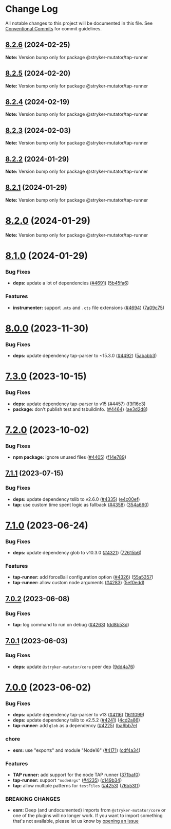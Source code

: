 # Change Log

All notable changes to this project will be documented in this file.
See [Conventional Commits](https://conventionalcommits.org) for commit guidelines.

## [8.2.6](https://github.com/stryker-mutator/stryker-js/compare/v8.2.5...v8.2.6) (2024-02-25)

**Note:** Version bump only for package @stryker-mutator/tap-runner

## [8.2.5](https://github.com/stryker-mutator/stryker-js/compare/v8.2.4...v8.2.5) (2024-02-20)

**Note:** Version bump only for package @stryker-mutator/tap-runner

## [8.2.4](https://github.com/stryker-mutator/stryker-js/compare/v8.2.3...v8.2.4) (2024-02-19)

**Note:** Version bump only for package @stryker-mutator/tap-runner

## [8.2.3](https://github.com/stryker-mutator/stryker-js/compare/v8.2.2...v8.2.3) (2024-02-03)

**Note:** Version bump only for package @stryker-mutator/tap-runner

## [8.2.2](https://github.com/stryker-mutator/stryker-js/compare/v8.2.1...v8.2.2) (2024-01-29)

**Note:** Version bump only for package @stryker-mutator/tap-runner

## [8.2.1](https://github.com/stryker-mutator/stryker-js/compare/v8.2.0...v8.2.1) (2024-01-29)

**Note:** Version bump only for package @stryker-mutator/tap-runner

# [8.2.0](https://github.com/stryker-mutator/stryker-js/compare/v8.1.0...v8.2.0) (2024-01-29)

**Note:** Version bump only for package @stryker-mutator/tap-runner

# [8.1.0](https://github.com/stryker-mutator/stryker-js/compare/v8.0.0...v8.1.0) (2024-01-29)

### Bug Fixes

- **deps:** update a lot of dependencies ([#4691](https://github.com/stryker-mutator/stryker-js/issues/4691)) ([5b45fa6](https://github.com/stryker-mutator/stryker-js/commit/5b45fa6fb318393378e8dc17ce43fc5e071ddce7))

### Features

- **instrumenter:** support `.mts` and `.cts` file extensions ([#4694](https://github.com/stryker-mutator/stryker-js/issues/4694)) ([7a09c75](https://github.com/stryker-mutator/stryker-js/commit/7a09c75bfda0bd2c3f26346e2c6d538e7942cc97))

# [8.0.0](https://github.com/stryker-mutator/stryker-js/compare/v7.3.0...v8.0.0) (2023-11-30)

### Bug Fixes

- **deps:** update dependency tap-parser to ~15.3.0 ([#4492](https://github.com/stryker-mutator/stryker-js/issues/4492)) ([5ababb3](https://github.com/stryker-mutator/stryker-js/commit/5ababb3dc68eff28d38ff09c3d46cd10453a3dff))

# [7.3.0](https://github.com/stryker-mutator/stryker-js/compare/v7.2.0...v7.3.0) (2023-10-15)

### Bug Fixes

- **deps:** update dependency tap-parser to v15 ([#4457](https://github.com/stryker-mutator/stryker-js/issues/4457)) ([f3f16c3](https://github.com/stryker-mutator/stryker-js/commit/f3f16c3848f37e87a8bdbfe23a8af7acdd016253))
- **package:** don't publish test and tsbuildinfo. ([#4464](https://github.com/stryker-mutator/stryker-js/issues/4464)) ([ae3d2d8](https://github.com/stryker-mutator/stryker-js/commit/ae3d2d8f6bd92be73dface5cc7e08589872a4d60))

# [7.2.0](https://github.com/stryker-mutator/stryker-js/compare/v7.1.1...v7.2.0) (2023-10-02)

### Bug Fixes

- **npm package:** ignore unused files ([#4405](https://github.com/stryker-mutator/stryker-js/issues/4405)) ([f14e789](https://github.com/stryker-mutator/stryker-js/commit/f14e78944652ceccd205ca1541465292e758c565))

## [7.1.1](https://github.com/stryker-mutator/stryker-js/compare/v7.1.0...v7.1.1) (2023-07-15)

### Bug Fixes

- **deps:** update dependency tslib to v2.6.0 ([#4335](https://github.com/stryker-mutator/stryker-js/issues/4335)) ([e4c00ef](https://github.com/stryker-mutator/stryker-js/commit/e4c00ef9cddcc72b1bf0df5f10893933caaed7ef))
- **tap:** use custom time spent logic as fallback ([#4358](https://github.com/stryker-mutator/stryker-js/issues/4358)) ([354a660](https://github.com/stryker-mutator/stryker-js/commit/354a660a5b3eebfe4f84029f26e31dbe223f2bf5))

# [7.1.0](https://github.com/stryker-mutator/stryker-js/compare/v7.0.2...v7.1.0) (2023-06-24)

### Bug Fixes

- **deps:** update dependency glob to v10.3.0 ([#4321](https://github.com/stryker-mutator/stryker-js/issues/4321)) ([72615b6](https://github.com/stryker-mutator/stryker-js/commit/72615b66517ab053df040a6cfbecc20da478e8b6))

### Features

- **tap-runner:** add forceBail configuration option ([#4326](https://github.com/stryker-mutator/stryker-js/issues/4326)) ([55a5357](https://github.com/stryker-mutator/stryker-js/commit/55a5357b4f6f1973123eed73fe0465cf3abd3d14))
- **tap-runner:** allow custom node arguments ([#4283](https://github.com/stryker-mutator/stryker-js/issues/4283)) ([5ef0edd](https://github.com/stryker-mutator/stryker-js/commit/5ef0edd2ccf3d409e8c5d0747edd09071de43f09))

## [7.0.2](https://github.com/stryker-mutator/stryker-js/compare/v7.0.1...v7.0.2) (2023-06-08)

### Bug Fixes

- **tap:** log command to run on debug ([#4263](https://github.com/stryker-mutator/stryker-js/issues/4263)) ([dd8b53d](https://github.com/stryker-mutator/stryker-js/commit/dd8b53db86dac08bcc01d6851c7df1554579f6c6))

## [7.0.1](https://github.com/stryker-mutator/stryker-js/compare/v7.0.0...v7.0.1) (2023-06-03)

### Bug Fixes

- **deps:** update `@stryker-mutator/core` peer dep ([9dd4a76](https://github.com/stryker-mutator/stryker-js/commit/9dd4a767d30830861a3e997266a6491fae799acd))

# [7.0.0](https://github.com/stryker-mutator/stryker-js/compare/v6.4.2...v7.0.0) (2023-06-02)

### Bug Fixes

- **deps:** update dependency tap-parser to v13 ([#4116](https://github.com/stryker-mutator/stryker-js/issues/4116)) ([161f099](https://github.com/stryker-mutator/stryker-js/commit/161f0993ca20a25619e262969deb1cd27633d0d4))
- **deps:** update dependency tslib to v2.5.2 ([#4241](https://github.com/stryker-mutator/stryker-js/issues/4241)) ([4cd2a86](https://github.com/stryker-mutator/stryker-js/commit/4cd2a86503a243fd2998bc72245b8bda00d30d49))
- **tap-runner:** add `glob` as a dependency ([#4225](https://github.com/stryker-mutator/stryker-js/issues/4225)) ([ba6bb7e](https://github.com/stryker-mutator/stryker-js/commit/ba6bb7ebc02e1f08c4f4fa29af0961555ead6510))

### chore

- **esm:** use "exports" and module "Node16" ([#4171](https://github.com/stryker-mutator/stryker-js/issues/4171)) ([cdf4a34](https://github.com/stryker-mutator/stryker-js/commit/cdf4a342b73d922423eb46a919eb3b38c4c43c46))

### Features

- **TAP runner:** add support for the node TAP runner ([371baf0](https://github.com/stryker-mutator/stryker-js/commit/371baf07fe8fd47935829c8a38ddc50861614ee4))
- **tap-runner:** support `"nodeArgs"` ([#4235](https://github.com/stryker-mutator/stryker-js/issues/4235)) ([c149b34](https://github.com/stryker-mutator/stryker-js/commit/c149b346ec0e5146dd303cbda245ce7827aef5e2))
- **tap:** allow multiple patterns for `testFiles` ([#4253](https://github.com/stryker-mutator/stryker-js/issues/4253)) ([76b53f1](https://github.com/stryker-mutator/stryker-js/commit/76b53f122d8a8c65fc2f4037171656f22ac2a64b))

### BREAKING CHANGES

- **esm:** Deep (and undocumented) imports from `@stryker-mutator/core` or one of the plugins will no longer work. If you want to import something that's not available, please let us know by [opening an issue](https://github.com/stryker-mutator/stryker-js/issues/new/choose)
